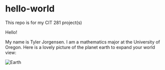 # hello-world
This repo is for my CIT 281 project(s)

Hello!

My name is Tyler Jorgensen. I am a mathematics major at the University of Oregon. Here is a lovely picture of the planet earth to expand your world view: 

![Earth](Hello-World/images/Planet-Earth-picture.jpg)


